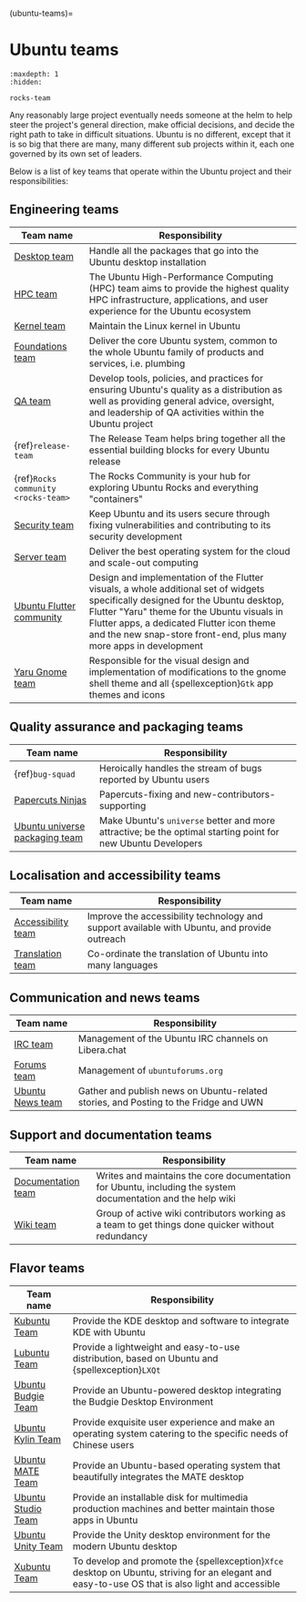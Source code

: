 (ubuntu-teams)=
# Ubuntu teams

```{toctree}
:maxdepth: 1
:hidden:

rocks-team
```

Any reasonably large project eventually needs someone at the helm to help steer the project's general direction, make official decisions, and decide the right path to take in difficult situations. Ubuntu is no different, except that it is so big that there are many, many different sub projects within it, each one governed by its own set of leaders.

Below is a list of key teams that operate within the Ubuntu project and their responsibilities: 

## Engineering teams

| Team name | Responsibility |
| --- | --- |
| [Desktop team](https://wiki.ubuntu.com/DesktopTeam) | Handle all the packages that go into the Ubuntu desktop installation |
| [HPC team](https://ubuntu.com/community/docs/governance/teams/hpc) | The Ubuntu High-Performance Computing (HPC) team aims to provide the highest quality HPC infrastructure, applications, and user experience for the Ubuntu ecosystem |
| [Kernel team](https://wiki.ubuntu.com/KernelTeam) | Maintain the Linux kernel in Ubuntu |
| [Foundations team](https://wiki.ubuntu.com/FoundationsTeam) | Deliver the core Ubuntu system, common to the whole Ubuntu family of products and services, i.e. plumbing |
| [QA team](https://wiki.ubuntu.com/QATeam) | Develop tools, policies, and practices for ensuring Ubuntu's quality as a distribution as well as providing general advice, oversight, and leadership of QA activities within the Ubuntu project |
| {ref}`release-team` | The Release Team helps bring together all the essential building blocks for every Ubuntu release |
| {ref}`Rocks community <rocks-team>` | The Rocks Community is your hub for exploring Ubuntu Rocks and everything "containers" |
| [Security team](https://wiki.ubuntu.com/SecurityTeam) | Keep Ubuntu and its users secure through fixing vulnerabilities and contributing to its security development |
| [Server team](https://wiki.ubuntu.com/ServerTeam) | Deliver the best operating system for the cloud and scale-out computing |
| [Ubuntu Flutter community](https://github.com/ubuntu-flutter-community) | Design and implementation of the Flutter visuals, a whole additional set of widgets specifically designed for the Ubuntu desktop, Flutter "Yaru" theme for the Ubuntu visuals in Flutter apps, a dedicated Flutter icon theme and the new snap-store front-end, plus many more apps in development |
| [Yaru Gnome team](https://github.com/ubuntu/yaru) | Responsible for the visual design and implementation of modifications to the gnome shell theme and all {spellexception}`Gtk` app themes and icons |


## Quality assurance and packaging teams

| Team name | Responsibility |
| --- | --- |
| {ref}`bug-squad` | Heroically handles the stream of bugs reported by Ubuntu users |
| [Papercuts Ninjas](https://launchpad.net/~papercuts-ninja) | Papercuts-fixing and new-contributors-supporting |
| [Ubuntu universe packaging team](https://wiki.ubuntu.com/MOTU) | Make Ubuntu's `universe` better and more attractive; be the optimal starting point for new Ubuntu Developers |


## Localisation and accessibility teams 

|Team name | Responsibility |
| --- | --- |
| [Accessibility team](https://wiki.ubuntu.com/AccessibilityTeam) | Improve the accessibility technology and support available with Ubuntu, and provide outreach |
| [Translation team](https://wiki.ubuntu.com/TranslationTeam) | Co-ordinate the translation of Ubuntu into many languages |


## Communication and news teams

| Team name | Responsibility |
| --- | --- |
| [IRC team](https://wiki.ubuntu.com/IRC/IrcTeam) | Management of the Ubuntu IRC channels on Libera.chat |
| [Forums team](https://launchpad.net/~ubuntuforums-staff) | Management of `ubuntuforums.org` |
| [Ubuntu News team](https://wiki.ubuntu.com/NewsTeam) | Gather and publish news on Ubuntu-related stories, and Posting to the Fridge and UWN |


## Support and documentation teams

| Team name | Responsibility |
| --- | --- |
| [Documentation team](https://wiki.ubuntu.com/DocumentationTeam) | Writes and maintains the core documentation for Ubuntu, including the system documentation and the help wiki |
| [Wiki team](https://wiki.ubuntu.com/DocumentationTeam/Wiki) | Group of active wiki contributors working as a team to get things done quicker without redundancy |


## Flavor teams

| Team name | Responsibility |
| --- | --- |
| [Kubuntu Team](https://wiki.ubuntu.com/Kubuntu) | Provide the KDE desktop and software to integrate KDE with Ubuntu |
| [Lubuntu Team](https://wiki.ubuntu.com/Lubuntu) | Provide a lightweight and easy-to-use distribution, based on Ubuntu and {spellexception}`LXQt` |
| [Ubuntu Budgie Team](https://ubuntubudgie.org/team/) | Provide an Ubuntu-powered desktop integrating the Budgie Desktop Environment |
| [Ubuntu Kylin Team](https://wiki.ubuntu.com/Ubuntu%20kylin) | Provide exquisite user experience and make an operating system catering to the specific needs of Chinese users |
| [Ubuntu MATE Team](https://ubuntu-mate.community/) | Provide an Ubuntu-based operating system that beautifully integrates the MATE desktop |
| [Ubuntu Studio Team](https://wiki.ubuntu.com/UbuntuStudio) | Provide an installable disk for multimedia production machines and better maintain those apps in Ubuntu |
| [Ubuntu Unity Team](https://launchpad.net/~unity7maintainers) | Provide the Unity desktop environment for the modern Ubuntu desktop |
| [Xubuntu Team](https://wiki.ubuntu.com/Xubuntu) | To develop and promote the {spellexception}`Xfce` desktop on Ubuntu, striving for an elegant and easy-to-use OS that is also light and accessible |

